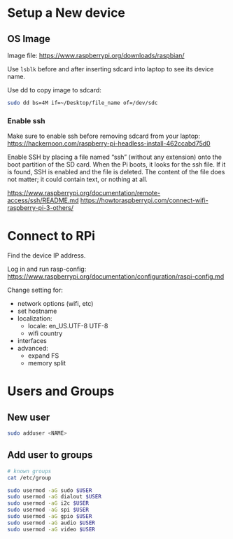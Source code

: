 
# Setup a New device

## OS Image

Image file: https://www.raspberrypi.org/downloads/raspbian/

Use `lsblk` before and after inserting sdcard into laptop to see its device name.


Use dd to copy image to sdcard:

```bash
sudo dd bs=4M if=~/Desktop/file_name of=/dev/sdc
```

### Enable ssh

Make sure to enable ssh before removing sdcard from your laptop:  https://hackernoon.com/raspberry-pi-headless-install-462ccabd75d0

Enable SSH by placing a file named “ssh” (without any extension) onto the boot partition of the SD card.  When the Pi boots, it looks for the ssh file. If it is found, SSH is enabled and the file is deleted. The content of the file does not matter; it could contain text, or nothing at all.


https://www.raspberrypi.org/documentation/remote-access/ssh/README.md
https://howtoraspberrypi.com/connect-wifi-raspberry-pi-3-others/


# Connect to RPi

Find the device IP address.

Log in and run rasp-config: https://www.raspberrypi.org/documentation/configuration/raspi-config.md

Change setting for:
- network options (wifi, etc)
- set hostname
- localization:
    - locale: en_US.UTF-8  UTF-8
    - wifi country
- interfaces
- advanced:
    - expand FS
    - memory split


# Users and Groups

## New user

```sh
sudo adduser <NAME>
```

## Add user to groups

```sh
# known groups
cat /etc/group

sudo usermod -aG sudo $USER
sudo usermod -aG dialout $USER
sudo usermod -aG i2c $USER
sudo usermod -aG spi $USER
sudo usermod -aG gpio $USER
sudo usermod -aG audio $USER
sudo usermod -aG video $USER
```
